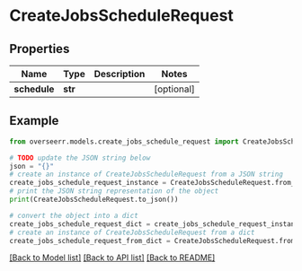 # CreateJobsScheduleRequest


## Properties

Name | Type | Description | Notes
------------ | ------------- | ------------- | -------------
**schedule** | **str** |  | [optional] 

## Example

```python
from overseerr.models.create_jobs_schedule_request import CreateJobsScheduleRequest

# TODO update the JSON string below
json = "{}"
# create an instance of CreateJobsScheduleRequest from a JSON string
create_jobs_schedule_request_instance = CreateJobsScheduleRequest.from_json(json)
# print the JSON string representation of the object
print(CreateJobsScheduleRequest.to_json())

# convert the object into a dict
create_jobs_schedule_request_dict = create_jobs_schedule_request_instance.to_dict()
# create an instance of CreateJobsScheduleRequest from a dict
create_jobs_schedule_request_from_dict = CreateJobsScheduleRequest.from_dict(create_jobs_schedule_request_dict)
```
[[Back to Model list]](../README.md#documentation-for-models) [[Back to API list]](../README.md#documentation-for-api-endpoints) [[Back to README]](../README.md)


